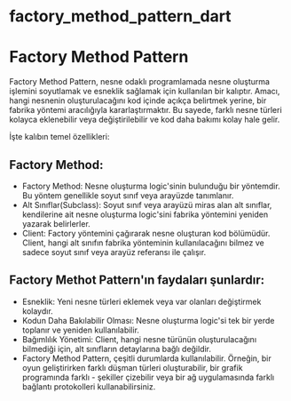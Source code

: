 # factory_method_pattern_dart

# Factory Method Pattern

Factory Method Pattern, nesne odaklı programlamada nesne oluşturma işlemini soyutlamak ve esneklik sağlamak için kullanılan bir kalıptır. Amacı, hangi nesnenin oluşturulacağını kod içinde açıkça belirtmek yerine, bir fabrika yöntemi aracılığıyla kararlaştırmaktır. Bu sayede, farklı nesne türleri kolayca eklenebilir veya değiştirilebilir ve kod daha bakımı kolay hale gelir.

İşte kalıbın temel özellikleri:

## Factory Method: 

- Factory Method: Nesne oluşturma logic'sinin bulunduğu bir yöntemdir. Bu yöntem genellikle soyut sınıf veya arayüzde tanımlanır.
- Alt Sınıflar(Subclass): Soyut sınıf veya arayüzü miras alan alt sınıflar, kendilerine ait nesne oluşturma logic'sini fabrika yöntemini yeniden yazarak belirlerler.
- Client: Factory yöntemini çağırarak nesne oluşturan kod bölümüdür. Client, hangi alt sınıfın fabrika yönteminin kullanılacağını bilmez ve sadece soyut sınıf veya arayüz referansı ile çalışır.

## Factory Methot Pattern'ın faydaları şunlardır:

- Esneklik: Yeni nesne türleri eklemek veya var olanları değiştirmek kolaydır.
- Kodun Daha Bakılabilir Olması: Nesne oluşturma logic'si tek bir yerde toplanır ve yeniden kullanılabilir.
- Bağımlılık Yönetimi: Client, hangi nesne türünün oluşturulacağını bilmediği için, alt sınıfların detaylarına bağlı değildir.
- Factory Method Pattern, çeşitli durumlarda kullanılabilir. Örneğin, bir oyun geliştirirken farklı düşman türleri oluşturabilir, bir grafik programında farklı - şekiller çizebilir veya bir ağ uygulamasında farklı bağlantı protokolleri kullanabilirsiniz.
